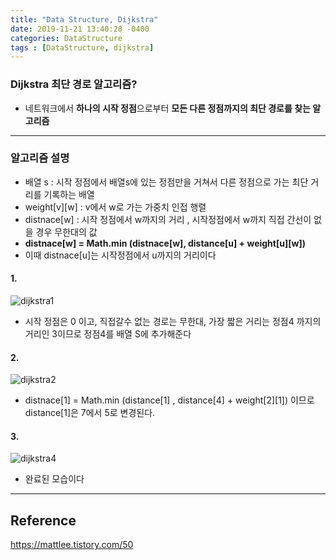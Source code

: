 ```yaml
---
title: "Data Structure, Dijkstra"
date: 2019-11-21 13:40:28 -0400
categories: DataStructure
tags : [DataStructure, dijkstra]
---
```

### Dijkstra 최단 경로 알고리즘?
- 네트워크에서 <b>하나의 시작 정점</b>으로부터 <b>모든 다른 정점까지의 최단 경로를 찾는 알고리즘</b>

---
### 알고리즘 설명
- 배열 s : 시작 정점에서 배열s에 있는 정점만을 거쳐서 다른 정점으로 가는 최단 거리를 기록하는 배열
- weight[v][w] : v에서 w로 가는 가중치 인접 행렬
- distnace[w] : 시작 정점에서 w까지의 거리 , 시작정점에서 w까지 직접 간선이 없을 경우 무한대의 값
- <b>distnace[w] = Math.min (distnace[w], distance[u] + weight[u][w])</b>
- 이때 distnace[u]는 시작정점에서 u까지의 거리이다

#### 1.
![dijkstra1](https://user-images.githubusercontent.com/55946791/69313410-ca6b7100-0c74-11ea-9078-57982329ebc1.png)

- 시작 정점은 0 이고, 직접갈수 없는 경로는 무한대, 가장 짧은 거리는 정점4 까지의 거리인 3이므로 정점4를 배열 S에 추가해준다

#### 2.
![dijkstra2](https://user-images.githubusercontent.com/55946791/69313475-fd156980-0c74-11ea-9f45-9e7bb1486a50.png)

- distnace[1] = Math.min (distance[1] , distance[4] + weight[2][1]) 이므로 distance[1]은 7에서 5로 변경된다.

#### 3.
![dijkstra4](https://user-images.githubusercontent.com/55946791/69313587-54b3d500-0c75-11ea-9bb3-506430f5bb66.png)
- 완료된 모습이다


---
## Reference
<https://mattlee.tistory.com/50>
